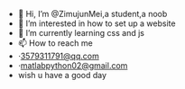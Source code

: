- 👋 Hi, I’m @ZimujunMei,a student,a noob
- 👀 I’m interested in how to set up a website
- 🌱 I’m currently learning css and js
- 📫 How to reach me
-   ·3579311791@qq.com
-   ·matlabpython02@gmail.com
- wish u have a good day
<!---
ZimujunMei/ZimujunMei is a ✨ special ✨ repository because its `README.md` (this file) appears on your GitHub profile.
You can click the Preview link to take a look at your changes.
--->
